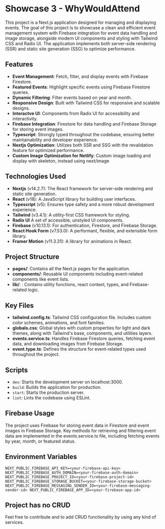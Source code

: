 # **Showcase 3 - WhyWouldAttend**

This project is a Next.js application designed for managing and displaying events. The goal of this project is to showcase a clean and efficient event management system with Firebase integration for event data handling and image storage, alongside modern UI components and styling with Tailwind CSS and Radix UI. The application implements both server-side rendering (SSR) and static site generation (SSG) to optimize performance.

## **Features**

-  **Event Management**: Fetch, filter, and display events with Firebase Firestore.
-  **Featured Events**: Highlight specific events using Firebase Firestore queries.
-  **Dynamic Filtering**: Filter events based on year and month.
-  **Responsive Design**: Built with Tailwind CSS for responsive and scalable designs.
-  **Interactve UI**: Components from Radix UI for accessibility and interactivity.
-  **Firebase Integration**: Firestore for data handling and Firebase Storage for storing event images.
-  **Typescript**: Strongly typed throughout the codebase, ensuring better maintainability and developer experience.
-  **Nextjs Optimization**: Utilizes both SSR and SSG with the revalidation feature for optimized performance.
-  **Custom Image Optimization for Netlify**: Custom image loading and display with skeleton, instead using next/image

## **Technologies Used**

-  **Nextjs** (v14.2.7): The React framework for server-side rendering and static site generation.
-  **React** (v18): A JavaScript library for building user interfaces.
-  **Typescript** (v5): Ensures type safety and a more robust development experience.
-  **Tailwind** (v3.4.1): A utility-first CSS framework for styling.
-  **Radix UI** A set of accessible, unstyled UI components.
-  **Firebase** (v10.13.1): For authentication, Firestore, and Firebase Storage.
-  **React Hook Form** (v7.53.0): A performant, flexible, and extensible form library.
-  **Framer Motion** (v11.3.31): A library for animations in React.

## Project Structure

-  **pages/**: Contains all the Next.js pages for the application.
-  **components/**: Reusable UI components including event-related components like event lists.
-  **lib/**: : Contains utility functions, react context, types, and Firebase-related logic.

## Key Files

-  **tailwind.config.ts**: Tailwind CSS configuration file. Includes custom color schemes, animations, and font families.
-  **globals.css**: Global styles with custom properties for light and dark themes, along with Tailwind's base, components, and utilities layers.
-  **events.service.ts**: Handles Firebase Firestore queries, fetching event data, and downloading images from Firebase Storage.
-  **event.type.ts**: Defines the structure for event-related types used throughout the project.

## Scripts

-  `dev`: Starts the development server on localhost:3000.
-  `build`: Builds the application for production.
-  `start`: Starts the production server.
-  `lint`: Lints the codebase using ESLint.

## Firebase Usage

The project uses Firebase for storing event data in Firestore and event images in Firebase Storage. Key methods for retrieving and filtering event data are implemented in the events.service.ts file, including fetching events by year, month, or featured status.

## Environment Variables

`NEXT_PUBLIC_FIREBASE_API_KEY=<your-firebase-api-key>
NEXT_PUBLIC_FIREBASE_AUTH_DOMAIN=<your-firebase-auth-domain>
NEXT_PUBLIC_FIREBASE_PROJECT_ID=<your-firebase-project-id>
NEXT_PUBLIC_FIREBASE_STORAGE_BUCKET=<your-firebase-storage-bucket>
NEXT_PUBLIC_FIREBASE_MESSAGING_SENDER_ID=<your-firebase-messaging-sender-id>
NEXT_PUBLIC_FIREBASE_APP_ID=<your-firebase-app-id>`

## Project has no CRUD

Feel free to contribute and to add CRUD functionality by using any kind of services.
